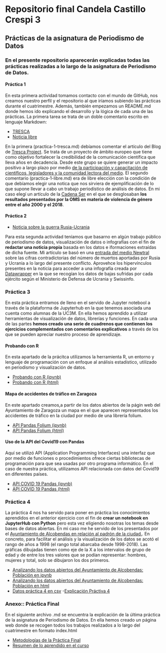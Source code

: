# Repositorio final Candela Castillo Crespi 3
## Prácticas de la asignatura de Periodismo de Datos
### En el presente repositorio aparecerán explicadas todas las prácticas realizadas a lo largo de la asignatura de Periodismo de Datos. 
#### Práctica 1
En esta primera actividad tomamos contacto con el mundo de GitHub, nos creamos nuestro perfil y el repositorio al que iríamos subiendo las prácticas durante el cuatrimestre. Además, también empezamos un README.md donde hemos ido explicando el desarrollo y la lógica de cada una de las prácticas. 
La primera tarea se trata de un doble comentario escrito en lenguaje Markdown: 
- [TRESCA](https://github.com/candelaccrespi/periodismo-de-datos-2/blob/main/practica-1-libre.md)
- [Noticia libre](https://github.com/candelaccrespi/periodismo-de-datos-2/blob/main/practica-1-libre.md) 

En la primera (practica-1-tresca.md) debíamos comentar el artículo del Blog de [Tresca Project](https://trescaproject.eu/2021/10/07/are-social-media-harmful-yes-say-most-europeans-but-its-complicated/). Se trata de un proyecto de ámbito europeo que tiene como objetivo fortalecer la credibilidad de la comunicación científica que lleva años en decadencia. Desde este grupo se quiere generar un impacto positivo a largo plazo por medio [de la participación y capacitación de científicos, legisladores y la comunidad lectora del medio](https://trescaproject.eu/about/).
El segundo comentario (practica-1-libre.md) era de libre elección con la condición de que debíamos elegir una notica que nos sirviera de ejemplificación de lo que supone llevar a cabo un trabajo periodístico de análisis de datos. En mi caso elegí un artículo de la [Cadena Ser](https://cadenaser.com/2022/02/17/mas-de-una-cuarta-parte-de-las-mujeres-ha-sufrido-violencia-por-parte-de-su-pareja-masculina-segun-un-estudio-de-la-oms/) en el que se desglosaban **los resultados presentados por la OMS en materia de violencia de género entre el año 2000 y el 2018**. 
#### Práctica 2
- [Noticia sobre la guerra Rusia-Ucrania](https://github.com/candelaccrespi/periodismo-de-datos-2/blob/main/practica-2.md)

Para esta segunda actividad teníamos que basarno en algún trabajo público de periodismo de datos, visualización de datos o infografías con el fin de **redactar una noticia propia** basada en los datos e iformaciones extraídas de dicha fuente. Mi artículo se basó en una [entrada del medio Newtral](https://www.newtral.es/datos-guerra-cifras-contradictorias-entre-rusia-ucrania/20220307/) sobre las cifras contradictorias del número de muertos aportadas por Rusia y Ucrania a lo largo del presente conflicto.
Aprovehce los hipervínculos presentes en la noticia para acceder a una infografía creada por [Datawrapper](https://www.datawrapper.de/_/BkAc8/) en la que se recogían los datos de bajas sufridas por cada ejército según el Ministerio de Defensa de Ucrania y Swissinfo.
### Práctica 3
En esta práctica entramos de lleno en el servido de Jupyter notebool a través de la plataforma de Jupyterhub en la que tenemos asociada una cuenta como alumnas de la UC3M. En ella hemos aprendido a utilizar herramientas de visualización de datos, librerías y funciones. En cada una de las partes **hemos creado una serie de cuadrenos que contienen los ejercicios complementados con comentarios explicativos** a través de los que se pueden apreciar nuestro proceso de aprendizaje. 
#### Probando con R 
En esta apartado de la prácitca utilizamos la herramienta R, un entorno y lenguaje de programación con un enfoque al análisis estadístico, utilizado en periodismo y visualización de datos.
- [Probando con R (ipynb)](https://github.com/Pontedatos/candelaccrespi/blob/main/probando-con-r.ipynb)
- [Probando con R (html)](https://github.com/Pontedatos/candelaccrespi/blob/main/probando-con-r.html) 
#### Mapa de accidentes de tráfico en Zaragoza
En este apartado creamos,a partir de los datos abiertos de la págin web del Ayuntamiento de Zaragoza un mapa en el que aparecen representados los accidentes de tráfico en la ciudad por medio de una librería folium. 
- [API Pandas Folium (ipynb)](https://github.com/Pontedatos/candelaccrespi/blob/main/api-pandas-folium.ipynb)
- [API Pandas Folium (html)](https://github.com/Pontedatos/candelaccrespi/blob/main/api-pandas-folium.html)
#### Uso de la API del Covid19 con Pandas
Aquí se utilizó API (Application Programming Interfaces) una interfaz que por medio de funciones o procedimientos ofrece ciertas bibliotecas de programación para que sea usadas por otro programa informático. En el caso de nuestra práctica, utilizamos API relacionada con datos del Covid19 en diferentes países.   
- [API COVID 19 Pandas (ipynb)](https://github.com/Pontedatos/candelaccrespi/blob/main/api-covid-pandas.ipynb)
- [API COVID 19 Pandas (html)](https://github.com/Pontedatos/candelaccrespi/blob/main/api-pandas-folium.html)
### Práctica 4 
La práctica 4 nos ha servido para poner en práctica los conocimientos aprendidos en el anterior ejercicio con el fin de **crear un notebook en JupyterHub con Python** pero esta vez eligiendo nosotras los temas desde bases de datos abiertas. En mi caso me he servido de los presentados por el [Ayuntamiento de Alcobendas en relación al padrón de la ciudad.](https://datos.alcobendas.org/dataset/poblacion-empadronados-totales-y-grupos-de-edad-y-sexo-historico). En concreto, para facilitar el análisis y la visualización de los datos se acotó el rango de años a 1998 (el rango total abarcaba desde 1998-2018). Las gráficas dibujadas tienen como eje de la X a los intervalos de grupo de edad y de entre los tres valores que se podían representar: hombres, mujeres y total, solo se dibujaron los dos primeros. 
- [Analizando los datos abiertos del Ayuntamiento de Alcobendas: Población en ipynb](https://github.com/Pontedatos/candelaccrespi/blob/main/practica-4.ipynb) 
- [Analizando los datos abiertos del Ayuntamiento de Alcobendas: Población en html](https://github.com/Pontedatos/candelaccrespi/blob/main/practica-4.html)
- [Datos práctica 4 en csv](https://github.com/Pontedatos/candelaccrespi/blob/main/practica-4.csv.csv)
-[Explicación Práctiva 4](https://github.com/Pontedatos/candelaccrespi/blob/main/practica-4.md)
### Anexo:: Práctica Final
En el siguiente archivo .md se encuentra la explicación de la última práctica de la asignatura de Periodismo de Datos. En ella hemos creado un página web donde se recogen todos los trabajos realizados a lo largo del cuatrimestre en formato index.html
- [Metodologías de la Práctica Final](https://github.com/Pontedatos/candelaccrespi/blob/main/metodologias.md)
- [Resumen de lo aprendido en el curso](https://github.com/Pontedatos/candelaccrespi/blob/main/resumen-del-curso.md)

